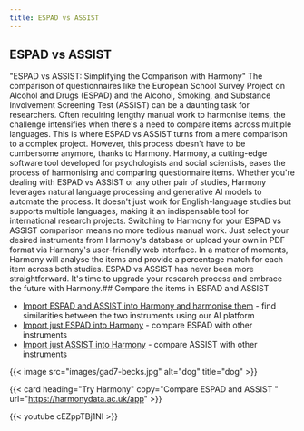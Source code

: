 ```yaml
---
title: ESPAD vs ASSIST
---
```


## ESPAD vs ASSIST

"ESPAD vs ASSIST: Simplifying the Comparison with Harmony" The comparison of questionnaires like the European School Survey Project on Alcohol and Drugs (ESPAD) and the Alcohol, Smoking, and Substance Involvement Screening Test (ASSIST) can be a daunting task for researchers. Often requiring lengthy manual work to harmonise items, the challenge intensifies when there's a need to compare items across multiple languages. This is where ESPAD vs ASSIST turns from a mere comparison to a complex project. However, this process doesn't have to be cumbersome anymore, thanks to Harmony. Harmony, a cutting-edge software tool developed for psychologists and social scientists, eases the process of harmonising and comparing questionnaire items. Whether you're dealing with ESPAD vs ASSIST or any other pair of studies, Harmony leverages natural language processing and generative AI models to automate the process. It doesn't just work for English-language studies but supports multiple languages, making it an indispensable tool for international research projects. Switching to Harmony for your ESPAD vs ASSIST comparison means no more tedious manual work. Just select your desired instruments from Harmony's database or upload your own in PDF format via Harmony's user-friendly web interface. In a matter of moments, Harmony will analyse the items and provide a percentage match for each item across both studies. ESPAD vs ASSIST has never been more straightforward. It's time to upgrade your research process and embrace the future with Harmony.## Compare the items in ESPAD and ASSIST

* <a href="https://harmonydata.ac.uk/app/#/import/W3siaW5zdHJ1bWVudF9uYW1lIjogIkV1cm9wZWFuIFNjaG9vbCBTdXJ2ZXkgUHJvamVjdCBvbiBBbGNvaG9sIGFuZCBEcnVncyAtIFRvYmFjY28gKEVTUEFEKSIsICJxdWVzdGlvbnMiOiBbeyJxdWVzdGlvbl90ZXh0IjogIk9uIGhvdyBtYW55IG9jY2FzaW9ucyBkdXJpbmcgeW91ciBsaWZldGltZSBoYXZlIHlvdSBzbW9rZWQgY2lnYXJldHRlcz8ifSwgeyJxdWVzdGlvbl90ZXh0IjogIldoZW4gZGlkIHlvdSBzbW9rZSB5b3VyIGZpcnN0IGNpZ2FyZXR0ZT8ifSwgeyJxdWVzdGlvbl90ZXh0IjogIldoZW4gZGlkIHlvdSBmaXJzdCBzbW9rZSBjaWdhcmV0dGVzIG9uIGEgZGFpbHkgYmFzaXM_In0sIHsicXVlc3Rpb25fdGV4dCI6ICJIb3cgZnJlcXVlbnRseSBoYXZlIHlvdSBzbW9rZWQgY2lnYXJldHRlcyBkdXJpbmcgdGhlIGxhc3QgMzkgZGF5cz8ifSwgeyJxdWVzdGlvbl90ZXh0IjogIkhvdyBzb29uIGFmdGVyIHlvdSB3YWtlIHVwIGRvIHlvdSBzbW9rZSB5b3VyIGZpcnN0IGNpZ2FyZXR0ZT8ifSwgeyJxdWVzdGlvbl90ZXh0IjogIkRvIHlvdSBmaW5kIGl0IGRpZmZpY3VsdCB0byByZWZyYWluIGZyb20gc21va2luZyBpbiBwbGFjZXMgd2hlcmUgaXQgaXMgZm9yYmlkZGVuLCBlLmcuIGF0IHRoZSBtb3NxdWUgKGNodXJjaCksIGF0IHRoZSBidXM_In0sIHsicXVlc3Rpb25fdGV4dCI6ICJXaGljaCBjaWdhcmV0dGUgd291bGQgeW91IGhhdGUgbW9zdCB0byBnaXZlIHVwPyJ9LCB7InF1ZXN0aW9uX3RleHQiOiAiSG93IG1hbnkgY2lnYXJldHRlcyBwZXIgZGF5IGRvIHlvdSBzbW9rZT8ifSwgeyJxdWVzdGlvbl90ZXh0IjogIkRvIHlvdSBzbW9rZSBtb3JlIGZyZXF1ZW50bHkgZHVyaW5nIHRoZSBmaXJzdCBob3VycyBhZnRlciB3YWtpbmcgdGhhbiB0aGUgcmVzdCBvZiB0aGUgZGF5PyJ9LCB7InF1ZXN0aW9uX3RleHQiOiAiRG8geW91IHNtb2tlIHdoZW4geW91IGFyZSBzbyBpbGwgdGhhdCB5b3UgYXJlIGluIGJlZCBtb3N0IG9mIHRoZSBkYXk_In1dfSwgeyJpbnN0cnVtZW50X25hbWUiOiAiQWxjb2hvbCwgU21va2luZywgYW5kIFN1YnN0YW5jZSBJbnZvbHZlbWVudCBTY3JlZW5pbmcgVGVzdCAtIFN1YnN0YW5jZSBVc2UgKEFTU0lTVCkiLCAicXVlc3Rpb25zIjogW3sicXVlc3Rpb25fdGV4dCI6ICJIYXZlIHlvdSBldmVyIHVzZWQgYW55IGRydWcgYnkgaW5qZWN0aW9uPyJ9XX1d" target="harmonyapp">Import ESPAD and ASSIST into Harmony and harmonise them</a> - find similarities between the two instruments using our AI platform
* <a href="https://harmonydata.ac.uk/app/#/import/W3siaW5zdHJ1bWVudF9uYW1lIjogIkV1cm9wZWFuIFNjaG9vbCBTdXJ2ZXkgUHJvamVjdCBvbiBBbGNvaG9sIGFuZCBEcnVncyAtIFRvYmFjY28gKEVTUEFEKSIsICJxdWVzdGlvbnMiOiBbeyJxdWVzdGlvbl90ZXh0IjogIk9uIGhvdyBtYW55IG9jY2FzaW9ucyBkdXJpbmcgeW91ciBsaWZldGltZSBoYXZlIHlvdSBzbW9rZWQgY2lnYXJldHRlcz8ifSwgeyJxdWVzdGlvbl90ZXh0IjogIldoZW4gZGlkIHlvdSBzbW9rZSB5b3VyIGZpcnN0IGNpZ2FyZXR0ZT8ifSwgeyJxdWVzdGlvbl90ZXh0IjogIldoZW4gZGlkIHlvdSBmaXJzdCBzbW9rZSBjaWdhcmV0dGVzIG9uIGEgZGFpbHkgYmFzaXM_In0sIHsicXVlc3Rpb25fdGV4dCI6ICJIb3cgZnJlcXVlbnRseSBoYXZlIHlvdSBzbW9rZWQgY2lnYXJldHRlcyBkdXJpbmcgdGhlIGxhc3QgMzkgZGF5cz8ifSwgeyJxdWVzdGlvbl90ZXh0IjogIkhvdyBzb29uIGFmdGVyIHlvdSB3YWtlIHVwIGRvIHlvdSBzbW9rZSB5b3VyIGZpcnN0IGNpZ2FyZXR0ZT8ifSwgeyJxdWVzdGlvbl90ZXh0IjogIkRvIHlvdSBmaW5kIGl0IGRpZmZpY3VsdCB0byByZWZyYWluIGZyb20gc21va2luZyBpbiBwbGFjZXMgd2hlcmUgaXQgaXMgZm9yYmlkZGVuLCBlLmcuIGF0IHRoZSBtb3NxdWUgKGNodXJjaCksIGF0IHRoZSBidXM_In0sIHsicXVlc3Rpb25fdGV4dCI6ICJXaGljaCBjaWdhcmV0dGUgd291bGQgeW91IGhhdGUgbW9zdCB0byBnaXZlIHVwPyJ9LCB7InF1ZXN0aW9uX3RleHQiOiAiSG93IG1hbnkgY2lnYXJldHRlcyBwZXIgZGF5IGRvIHlvdSBzbW9rZT8ifSwgeyJxdWVzdGlvbl90ZXh0IjogIkRvIHlvdSBzbW9rZSBtb3JlIGZyZXF1ZW50bHkgZHVyaW5nIHRoZSBmaXJzdCBob3VycyBhZnRlciB3YWtpbmcgdGhhbiB0aGUgcmVzdCBvZiB0aGUgZGF5PyJ9LCB7InF1ZXN0aW9uX3RleHQiOiAiRG8geW91IHNtb2tlIHdoZW4geW91IGFyZSBzbyBpbGwgdGhhdCB5b3UgYXJlIGluIGJlZCBtb3N0IG9mIHRoZSBkYXk_In1dfSwgeyJpbnN0cnVtZW50X25hbWUiOiAiQWxjb2hvbCwgU21va2luZywgYW5kIFN1YnN0YW5jZSBJbnZvbHZlbWVudCBTY3JlZW5pbmcgVGVzdCAtIFN1YnN0YW5jZSBVc2UgKEFTU0lTVCkiLCAicXVlc3Rpb25zIjogW3sicXVlc3Rpb25fdGV4dCI6ICJIYXZlIHlvdSBldmVyIHVzZWQgYW55IGRydWcgYnkgaW5qZWN0aW9uPyJ9XX1d" target="harmonyapp">Import just ESPAD into Harmony</a> - compare ESPAD with other instruments
* <a href="https://harmonydata.ac.uk/app/#/import/W3siaW5zdHJ1bWVudF9uYW1lIjogIkV1cm9wZWFuIFNjaG9vbCBTdXJ2ZXkgUHJvamVjdCBvbiBBbGNvaG9sIGFuZCBEcnVncyAtIFRvYmFjY28gKEVTUEFEKSIsICJxdWVzdGlvbnMiOiBbeyJxdWVzdGlvbl90ZXh0IjogIk9uIGhvdyBtYW55IG9jY2FzaW9ucyBkdXJpbmcgeW91ciBsaWZldGltZSBoYXZlIHlvdSBzbW9rZWQgY2lnYXJldHRlcz8ifSwgeyJxdWVzdGlvbl90ZXh0IjogIldoZW4gZGlkIHlvdSBzbW9rZSB5b3VyIGZpcnN0IGNpZ2FyZXR0ZT8ifSwgeyJxdWVzdGlvbl90ZXh0IjogIldoZW4gZGlkIHlvdSBmaXJzdCBzbW9rZSBjaWdhcmV0dGVzIG9uIGEgZGFpbHkgYmFzaXM_In0sIHsicXVlc3Rpb25fdGV4dCI6ICJIb3cgZnJlcXVlbnRseSBoYXZlIHlvdSBzbW9rZWQgY2lnYXJldHRlcyBkdXJpbmcgdGhlIGxhc3QgMzkgZGF5cz8ifSwgeyJxdWVzdGlvbl90ZXh0IjogIkhvdyBzb29uIGFmdGVyIHlvdSB3YWtlIHVwIGRvIHlvdSBzbW9rZSB5b3VyIGZpcnN0IGNpZ2FyZXR0ZT8ifSwgeyJxdWVzdGlvbl90ZXh0IjogIkRvIHlvdSBmaW5kIGl0IGRpZmZpY3VsdCB0byByZWZyYWluIGZyb20gc21va2luZyBpbiBwbGFjZXMgd2hlcmUgaXQgaXMgZm9yYmlkZGVuLCBlLmcuIGF0IHRoZSBtb3NxdWUgKGNodXJjaCksIGF0IHRoZSBidXM_In0sIHsicXVlc3Rpb25fdGV4dCI6ICJXaGljaCBjaWdhcmV0dGUgd291bGQgeW91IGhhdGUgbW9zdCB0byBnaXZlIHVwPyJ9LCB7InF1ZXN0aW9uX3RleHQiOiAiSG93IG1hbnkgY2lnYXJldHRlcyBwZXIgZGF5IGRvIHlvdSBzbW9rZT8ifSwgeyJxdWVzdGlvbl90ZXh0IjogIkRvIHlvdSBzbW9rZSBtb3JlIGZyZXF1ZW50bHkgZHVyaW5nIHRoZSBmaXJzdCBob3VycyBhZnRlciB3YWtpbmcgdGhhbiB0aGUgcmVzdCBvZiB0aGUgZGF5PyJ9LCB7InF1ZXN0aW9uX3RleHQiOiAiRG8geW91IHNtb2tlIHdoZW4geW91IGFyZSBzbyBpbGwgdGhhdCB5b3UgYXJlIGluIGJlZCBtb3N0IG9mIHRoZSBkYXk_In1dfSwgeyJpbnN0cnVtZW50X25hbWUiOiAiQWxjb2hvbCwgU21va2luZywgYW5kIFN1YnN0YW5jZSBJbnZvbHZlbWVudCBTY3JlZW5pbmcgVGVzdCAtIFN1YnN0YW5jZSBVc2UgKEFTU0lTVCkiLCAicXVlc3Rpb25zIjogW3sicXVlc3Rpb25fdGV4dCI6ICJIYXZlIHlvdSBldmVyIHVzZWQgYW55IGRydWcgYnkgaW5qZWN0aW9uPyJ9XX1d" target="harmonyapp">Import just ASSIST into Harmony</a> - compare ASSIST with other instruments



{{< image src="images/gad7-becks.jpg" alt="dog" title="dog" >}}

{{< card heading="Try Harmony" copy="Compare ESPAD and ASSIST " url="https://harmonydata.ac.uk/app" >}}

{{< youtube cEZppTBj1NI >}}



